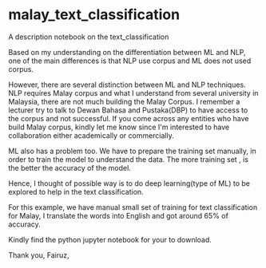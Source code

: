 # malay_text_classification
A description notebook on the text_classification

Based on my understanding on the differentiation between ML and NLP, one of the main differences is that NLP use corpus and ML does not used corpus. 

However, there are several distinction between ML and NLP techniques. NLP requires Malay corpus and what I understand from several university in Malaysia, there are not much building the Malay Corpus. I remember a lecturer try to talk to Dewan Bahasa and Pustaka(DBP) to have access to the corpus and not successful. If you come across any entities who have build Malay corpus, kindly let me know since I'm interested to have collaboration either academically or commercially.

ML also has a problem too. We have to prepare the training set manually, in order to train the model to understand the data. 
The more training set , is the better the accuracy of the model. 

Hence, I thought of possible way is to do deep learning(type of ML) to be explored to help in the text classification. 

For this example, we have manual small set of training for text classification for Malay, I translate the words into English and got around 65% of accuracy. 

Kindly find the python jupyter notebook for your to download. 

Thank you,
Fairuz, 


